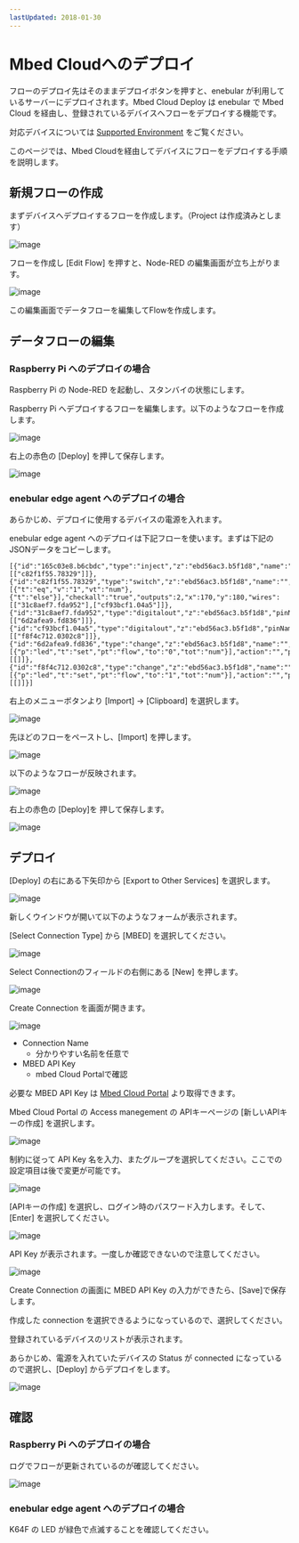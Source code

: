 ```yaml
---
lastUpdated: 2018-01-30
---
```


# Mbed Cloudへのデプロイ

フローのデプロイ先はそのままデプロイボタンを押すと、enebular が利用しているサーバーにデプロイされます。Mbed Cloud Deploy は enebular で Mbed Cloud を経由し、登録されているデバイスへフローをデプロイする機能です。

対応デバイスについては  [Supported Environment](/Other/Support.md) をご覧ください。

このページでは、Mbed Cloudを経由してデバイスにフローをデプロイする手順を説明します。

## 新規フローの作成

まずデバイスへデプロイするフローを作成します。（Project は作成済みとします）

![image](/_asset/images/Deploy/DeployFlow/mbed/deploy-deployflow-mbed_01.png)

フローを作成し [Edit Flow] を押すと、Node-RED の編集画面が立ち上がります。

![image](/_asset/images/Deploy/DeployFlow/mbed/deploy-deployflow-mbed_02.png)

この編集画面でデータフローを編集してFlowを作成します。

## データフローの編集

### Raspberry Pi へのデプロイの場合

Raspberry Pi の Node-RED を起動し、スタンバイの状態にします。

Raspberry Pi へデプロイするフローを編集します。以下のようなフローを作成します。

![image](/_asset/images/Deploy/DeployFlow/mbed/deploy-deployflow-mbed_03.png)

右上の赤色の [Deploy] を押して保存します。

![image](/_asset/images/Deploy/DeployFlow/mbed/deploy-deployflow-mbed_04.png)


### enebular edge agent へのデプロイの場合

あらかじめ、デプロイに使用するデバイスの電源を入れます。

enebular edge agent へのデプロイは下記フローを使います。まずは下記の JSONデータをコピーします。

```
[{"id":"165c03e8.b6cbdc","type":"inject","z":"ebd56ac3.b5f1d8","name":"","topic":"","payload":"","payloadType":"date","repeat":"5","crontab":"","once":false,"x":110,"y":100,"wires":[["c82f1f55.78329"]]},{"id":"c82f1f55.78329","type":"switch","z":"ebd56ac3.b5f1d8","name":"","property":"led","propertyType":"flow","rules":[{"t":"eq","v":"1","vt":"num"},{"t":"else"}],"checkall":"true","outputs":2,"x":170,"y":180,"wires":[["31c8aef7.fda952"],["cf93bcf1.04a5"]]},{"id":"31c8aef7.fda952","type":"digitalout","z":"ebd56ac3.b5f1d8","pinName":"LED2","value":"true","signalInversion":true,"name":"","x":340,"y":140,"wires":[["6d2afea9.fd836"]]},{"id":"cf93bcf1.04a5","type":"digitalout","z":"ebd56ac3.b5f1d8","pinName":"LED2","value":"false","signalInversion":true,"name":"","x":340,"y":240,"wires":[["f8f4c712.0302c8"]]},{"id":"6d2afea9.fd836","type":"change","z":"ebd56ac3.b5f1d8","name":"","rules":[{"p":"led","t":"set","pt":"flow","to":"0","tot":"num"}],"action":"","property":"","from":"","to":"","reg":false,"x":530,"y":140,"wires":[[]]},{"id":"f8f4c712.0302c8","type":"change","z":"ebd56ac3.b5f1d8","name":"","rules":[{"p":"led","t":"set","pt":"flow","to":"1","tot":"num"}],"action":"","property":"","from":"","to":"","reg":false,"x":530,"y":240,"wires":[[]]}]
```


右上のメニューボタンより [Import] → [Clipboard] を選択します。

![image](/_asset/images/Deploy/DeployFlow/mbed/deploy-deployflow-mbed_14.png)

先ほどのフローをペーストし、[Import] を押します。

![image](/_asset/images/Deploy/DeployFlow/mbed/deploy-deployflow-mbed_15.png)

以下のようなフローが反映されます。

![image](/_asset/images/Deploy/DeployFlow/mbed/deploy-deployflow-mbed_16.png)

右上の赤色の [Deploy]を 押して保存します。

![image](/_asset/images/Deploy/DeployFlow/mbed/deploy-deployflow-mbed_04.png)


## デプロイ

[Deploy] の右にある下矢印から [Export to Other Services] を選択します。

![image](/_asset/images/Deploy/DeployFlow/mbed/deploy-deployflow-mbed_05.png)

新しくウインドウが開いて以下のようなフォームが表示されます。

[Select Connection Type] から [MBED] を選択してください。

![image](/_asset/images/Deploy/DeployFlow/mbed/deploy-deployflow-mbed_06.png)

Select Connectionのフィールドの右側にある [New] を押します。

![image](/_asset/images/Deploy/DeployFlow/mbed/deploy-deployflow-mbed_07.png)

Create Connection を画面が開きます。

![image](/_asset/images/Deploy/DeployFlow/mbed/deploy-deployflow-mbed_08.png)

* Connection Name
    * 分かりやすい名前を任意で
* MBED API Key
    * mbed Cloud Portalで確認

必要な MBED API Key は [Mbed Cloud Portal](https://portal.us-east-1.mbedcloud.com/) より取得できます。

Mbed Cloud Portal の Access manegement の APIキーページの [新しいAPIキーの作成] を選択します。

![image](/_asset/images/Deploy/DeployFlow/mbed/deploy-deployflow-mbed_09.png)

制約に従って API Key 名を入力、またグループを選択してください。ここでの設定項目は後で変更が可能です。

![image](/_asset/images/Deploy/DeployFlow/mbed/deploy-deployflow-mbed_10.png)

[APIキーの作成] を選択し、ログイン時のパスワード入力します。そして、 [Enter] を選択してください。

![image](/_asset/images/Deploy/DeployFlow/mbed/deploy-deployflow-mbed_11.png)

API Key が表示されます。一度しか確認できないので注意してください。

![image](/_asset/images/Deploy/DeployFlow/mbed/deploy-deployflow-mbed_12.png)


Create Connection の画面に MBED API Key の入力ができたら、[Save]で保存します。

作成した connection を選択できるようになっているので、選択してください。

登録されているデバイスのリストが表示されます。

あらかじめ、電源を入れていたデバイスの Status が connected になっているので選択し、[Deploy] からデプロイをします。

![image](/_asset/images/Deploy/DeployFlow/mbed/deploy-deployflow-mbed_13.png)

## 確認

### Raspberry Pi へのデプロイの場合

ログでフローが更新されているのが確認してください。

![image](/_asset/images/Deploy/DeployFlow/mbed/deploy-deployflow-mbed_17.png)


### enebular edge agent へのデプロイの場合

K64F の LED が緑色で点滅することを確認してください。